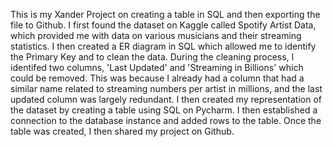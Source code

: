 This is my Xander Project on creating a table in SQL and then exporting the file to Github. I first found the dataset on Kaggle called Spotify Artist Data, which provided me with data on various musicians and their streaming statistics. I then created a ER diagram in SQL which allowed me to identify the Primary Key and to clean the data. During the cleaning process, I identifed two columns, 'Last Updated' and 'Streaming in Billions' which could be removed. This was because I already had a column that had a similar name related to streaming numbers per artist in millions, and the last updated column was largely redundant. I then created my representation of the dataset by creating a table using SQL on Pycharm. I then established a connection to the database instance and added rows to the table. Once the table was created, I then shared my project on Github. 
